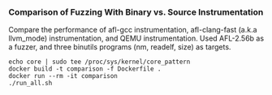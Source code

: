 ### Comparison of Fuzzing With Binary vs. Source Instrumentation

Compare the performance of afl-gcc instrumentation, afl-clang-fast (a.k.a
llvm_mode) instrumentation, and QEMU instrumentation. Used AFL-2.56b as a
fuzzer, and three binutils programs (nm, readelf, size) as targets.

```
echo core | sudo tee /proc/sys/kernel/core_pattern
docker build -t comparison -f Dockerfile .
docker run --rm -it comparison
./run_all.sh
```
